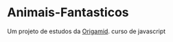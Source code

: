 # Animais-Fantasticos
Um projeto de estudos da [Origamid](https://www.origamid.com). curso de javascript
